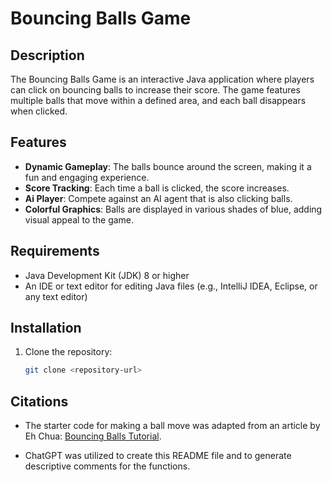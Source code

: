 # Bouncing Balls Game

## Description
The Bouncing Balls Game is an interactive Java application where players can click on bouncing balls to increase their score. The game features multiple balls that move within a defined area, and each ball disappears when clicked.

## Features
- **Dynamic Gameplay**: The balls bounce around the screen, making it a fun and engaging experience.
- **Score Tracking**: Each time a ball is clicked, the score increases.
- **Ai Player**: Compete against an AI agent that is also clicking balls.
- **Colorful Graphics**: Balls are displayed in various shades of blue, adding visual appeal to the game.

## Requirements
- Java Development Kit (JDK) 8 or higher
- An IDE or text editor for editing Java files (e.g., IntelliJ IDEA, Eclipse, or any text editor)

## Installation
1. Clone the repository:
   ```bash
   git clone <repository-url>

## Citations

* The starter code for making a ball move was adapted from an article by Eh Chua: [Bouncing Balls Tutorial](https://www3.ntu.edu.sg/home/ehchua/programming/java/J8a_GameIntro-BouncingBalls.html).

* ChatGPT was utilized to create this README file and to generate descriptive comments for the functions.
